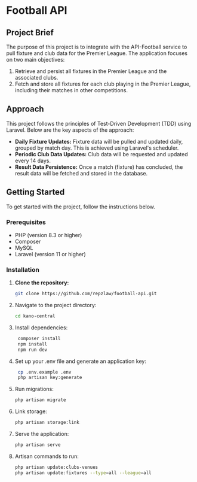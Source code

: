 # Football API

## Project Brief

The purpose of this project is to integrate with the API-Football service to pull fixture and club data for the Premier League. The application focuses on two main objectives:
1. Retrieve and persist all fixtures in the Premier League and the associated clubs.
2. Fetch and store all fixtures for each club playing in the Premier League, including their matches in other competitions.

## Approach

This project follows the principles of Test-Driven Development (TDD) using Laravel. Below are the key aspects of the approach:

- **Daily Fixture Updates:** Fixture data will be pulled and updated daily, grouped by match day. This is achieved using Laravel's scheduler.
- **Periodic Club Data Updates:** Club data will be requested and updated every 14 days.
- **Result Data Persistence:** Once a match (fixture) has concluded, the result data will be fetched and stored in the database.

## Getting Started

To get started with the project, follow the instructions below.

### Prerequisites

- PHP (version 8.3 or higher)
- Composer
- MySQL
- Laravel (version 11 or higher)

### Installation

1. **Clone the repository:**

    ```bash
    git clone https://github.com/repzlaw/football-api.git

2. Navigate to the project directory:
   ```bash
   cd kano-central

3. Install dependencies:
   ```bash
    composer install
    npm install
    npm run dev

4. Set up your .env file and generate an application key:
   ```bash
    cp .env.example .env
    php artisan key:generate

5. Run migrations:
   ```bash
   php artisan migrate

6. Link storage:
   ```bash
   php artisan storage:link

7. Serve the application:
   ```bash
   php artisan serve

8. Artisan commands to run:
   ```bash
   php artisan update:clubs-venues
   php artisan update:fixtures --type=all --league=all